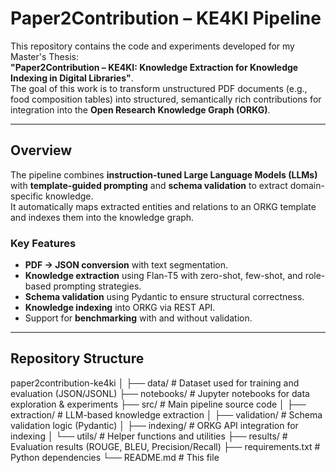 # Paper2Contribution – KE4KI Pipeline  

This repository contains the code and experiments developed for my Master's Thesis:  
**"Paper2Contribution – KE4KI: Knowledge Extraction for Knowledge Indexing in Digital Libraries"**.  
The goal of this work is to transform unstructured PDF documents (e.g., food composition tables) into structured, semantically rich contributions for integration into the **Open Research Knowledge Graph (ORKG)**.  

---

## Overview  

The pipeline combines **instruction-tuned Large Language Models (LLMs)** with **template-guided prompting** and **schema validation** to extract domain-specific knowledge.  
It automatically maps extracted entities and relations to an ORKG template and indexes them into the knowledge graph.  

### Key Features  
- **PDF → JSON conversion** with text segmentation.  
- **Knowledge extraction** using Flan-T5 with zero-shot, few-shot, and role-based prompting strategies.  
- **Schema validation** using Pydantic to ensure structural correctness.  
- **Knowledge indexing** into ORKG via REST API.  
- Support for **benchmarking** with and without validation.  

---

## Repository Structure  

paper2contribution-ke4ki
│
├── data/ # Dataset used for training and evaluation (JSON/JSONL)
├── notebooks/ # Jupyter notebooks for data exploration & experiments
├── src/ # Main pipeline source code
│ ├── extraction/ # LLM-based knowledge extraction
│ ├── validation/ # Schema validation logic (Pydantic)
│ ├── indexing/ # ORKG API integration for indexing
│ └── utils/ # Helper functions and utilities
├── results/ # Evaluation results (ROUGE, BLEU, Precision/Recall)
├── requirements.txt # Python dependencies
└── README.md # This file

